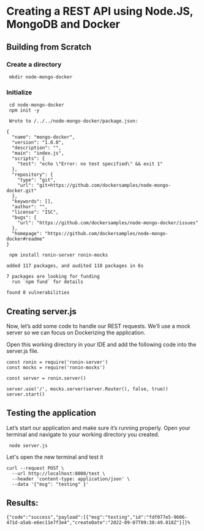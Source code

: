 # Creating a REST API using Node.JS, MongoDB and Docker


## Building from Scratch

### Create a directory

```
 mkdir node-mongo-docker
```

### Initialize 

```
 cd node-mongo-docker
 npm init -y
```
 
```
 Wrote to /../../node-mongo-docker/package.json:

{
  "name": "mongo-docker",
  "version": "1.0.0",
  "description": "",
  "main": "index.js",
  "scripts": {
    "test": "echo \"Error: no test specified\" && exit 1"
  },
  "repository": {
    "type": "git",
    "url": "git+https://github.com/dockersamples/node-mongo-docker.git"
  },
  "keywords": [],
  "author": "",
  "license": "ISC",
  "bugs": {
    "url": "https://github.com/dockersamples/node-mongo-docker/issues"
  },
  "homepage": "https://github.com/dockersamples/node-mongo-docker#readme"
}
```





```
 npm install ronin-server ronin-mocks

added 117 packages, and audited 118 packages in 6s

7 packages are looking for funding
  run `npm fund` for details

found 0 vulnerabilities
```


## Creating server.js

Now, let’s add some code to handle our REST requests. We’ll use a mock server so we can focus on Dockerizing the application.

Open this working directory in your IDE and add the following code into the server.js file.


```
const ronin = require('ronin-server')
const mocks = require('ronin-mocks')

const server = ronin.server()

server.use('/', mocks.server(server.Router(), false, true))
server.start()
```


## Testing the application


Let’s start our application and make sure it’s running properly. Open your terminal and navigate to your working directory you created.

```
 node server.js
```

Let's open the new terminal and test it

```
curl --request POST \
  --url http://localhost:8000/test \
  --header 'content-type: application/json' \
  --data '{"msg": "testing" }'
```

## Results:

```
{"code":"success","payload":[{"msg":"testing","id":"fdf077e5-9606-471d-a5ab-e6ec11e7f3e4","createDate":"2022-09-07T09:38:49.818Z"}]}%
```


